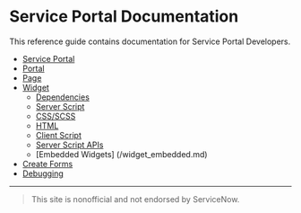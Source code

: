 # Service Portal Documentation
This reference guide contains documentation for Service Portal Developers.

+ [Service Portal](/service_portal.md)
+ [Portal](/portal.md)
+ [Page](/page.md)
+ [Widget](/widget.md)
  - [Dependencies](/Widget_Dependencies.md)
  - [Server Script](/widget_server_script.md)
  - [CSS/SCSS](/widget_css.md)
  - [HTML](/widget_html.md)
  - [Client Script](/widget_client_script.md)
  - [Server Script APIs](/widget_server_script_apis.md)
  - [Embedded Widgets] (/widget_embedded.md)
+ [Create Forms](/create_forms.md)
+ [Debugging](/debugging.md)

___

>This site is nonofficial and not endorsed by ServiceNow.
